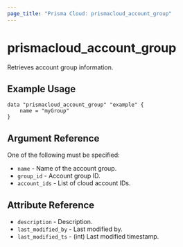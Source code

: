 ```yaml
---
page_title: "Prisma Cloud: prismacloud_account_group"
---
```


# prismacloud_account_group

Retrieves account group information.

## Example Usage

```hcl
data "prismacloud_account_group" "example" {
    name = "myGroup"
}
```

## Argument Reference

One of the following must be specified:

* `name` - Name of the account group.
* `group_id` - Account group ID.
* `account_ids` - List of cloud account IDs.

## Attribute Reference

* `description` - Description.
* `last_modified_by` - Last modified by.
* `last_modified_ts` - (int) Last modified timestamp.